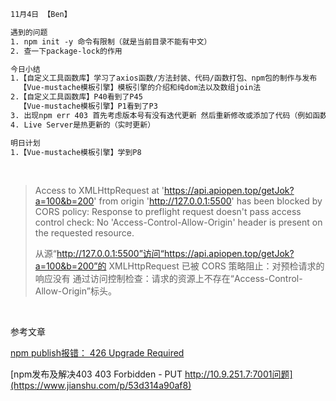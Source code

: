 ```html
11月4日 【Ben】

遇到的问题
1. npm init -y 命令有限制（就是当前目录不能有中文）
2. 查一下package-lock的作用

今日小结
1.【自定义工具函数库】学习了axios函数/方法封装、代码/函数打包、npm包的制作与发布
  【Vue-mustache模板引擎】模板引擎的介绍和纯dom法以及数组join法
2.【自定义工具函数库】P40看到了P45
  【Vue-mustache模板引擎】P1看到了P3
3. 出现npm err 403 首先考虑版本号有没有迭代更新 然后重新修改或添加了代码（例如函数方法）记得重新编译一下（npm run build(看你package.json里的script是怎么写的 按那个来)）再npm publish 不然新方法不会添加进去 npm update 包名 是更新到最新版本的包
4. Live Server是热更新的（实时更新）

明日计划
1.【Vue-mustache模板引擎】学到P8
```

​	

> Access to XMLHttpRequest at 'https://api.apiopen.top/getJok?a=100&b=200' from origin 'http://127.0.0.1:5500' has been blocked by CORS policy: Response to preflight request doesn't pass access control check: No 'Access-Control-Allow-Origin' header is present on the requested resource.
>
> 
>
> 从源“http://127.0.0.1:5500”访问“https://api.apiopen.top/getJok?a=100&b=200”的 XMLHttpRequest 已被 CORS 策略阻止：对预检请求的响应没有 通过访问控制检查：请求的资源上不存在“Access-Control-Allow-Origin”标头。

​	

参考文章

[npm publish报错： 426 Upgrade Required](https://juejin.cn/post/7020221794825011208)

[npm发布及解决403 403 Forbidden - PUT http://10.9.251.7:7001问题](https://www.jianshu.com/p/53d314a90af8)